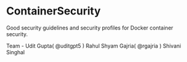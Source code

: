 # ContainerSecurity
Good security guidelines and security profiles for Docker container security.

Team - Udit Gupta( @uditgpt5 )
       Rahul Shyam Gajria( @rgajria )
       Shivani Singhal
